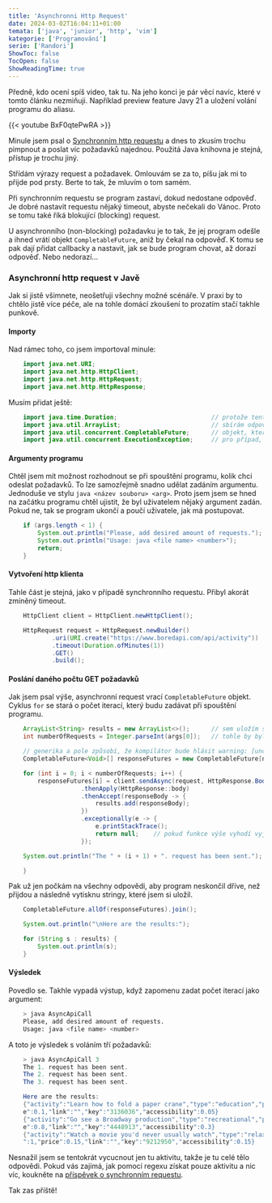 ```yaml
---
title: 'Asynchronni Http Request'
date: 2024-03-02T16:04:11+01:00
temata: ['java', 'junior', 'http', 'vim']
kategorie: ['Programování']
serie: ['Randori']
ShowToc: false
TocOpen: false
ShowReadingTime: true
---
```


Předně, kdo ocení spíš video, tak tu. Na jeho konci je pár věcí navíc, které v tomto článku nezmiňuji. Například preview 
feature Javy 21 a uložení volání programu do aliasu.

{{< youtube BxF0qtePwRA >}}

Minule jsem psal o [Synchronním http requestu](../http-request-bez-fw) a dnes to zkusím 
trochu pimpnout a poslat víc požadavků najednou. Použitá Java knihovna je stejná, přístup je trochu jiný. 

Střídám výrazy request a požadavek. Omlouvám se za to, píšu jak mi 
to přijde pod prsty. Berte to tak, že mluvím o tom samém. 

Při synchronním requestu se program zastaví, dokud nedostane odpověď. Je dobré nastavit requestu 
nějaký timeout, abyste nečekali do Vánoc. Proto se tomu také říká blokující (blocking) request.

U asynchronního (non-blocking) požadavku je to tak, že jej program odešle a ihned vrátí objekt `CompletableFuture`, 
aniž by čekal na odpověď. K tomu se pak dají přidat callbacky a nastavit, jak se bude program chovat, až 
dorazí odpověď. Nebo nedorazí...

### Asynchronní http request v Javě

Jak si jistě všimnete, neošetřuji všechny možné scénáře. V praxi by to chtělo jistě více péče, ale na tohle 
domácí zkoušení to prozatím stačí takhle punkově.

#### Importy

Nad rámec toho, co jsem importoval minule:
```java
    import java.net.URI;
    import java.net.http.HttpClient;
    import java.net.http.HttpRequest;
    import java.net.http.HttpResponse;
```

Musím přidat ještě:
```java
    import java.time.Duration;                          // protože tentokrát nastavuji timeout
    import java.util.ArrayList;                         // sbírám odpovědi do listu
    import java.util.concurrent.CompletableFuture;      // objekt, který se vrací s async volání
    import java.util.concurrent.ExecutionException;     // pro případ, že něco neklapne
```

#### Argumenty programu

Chtěl jsem mít možnost rozhodnout se při spouštění programu, kolik chci odeslat požadavků. 
To lze samozřejmě snadno udělat zadáním argumentu. Jednoduše ve stylu `java <název souboru> <arg>`. 
Proto jsem jsem se hned na začátku programu chtěl ujistit, že byl uživatelem nějaký 
argument zadán. Pokud ne, tak se program ukončí a poučí uživatele, jak má postupovat.

```java
    if (args.length < 1) {
        System.out.println("Please, add desired amount of requests.");
        System.out.println("Usage: java <file name> <number>");
        return;
    }
```

#### Vytvoření http klienta

Tahle část je stejná, jako v případě synchronního requestu. Přibyl akorát zmíněný timeout.
```java
    HttpClient client = HttpClient.newHttpClient();

    HttpRequest request = HttpRequest.newBuilder()
            .uri(URI.create("https://www.boredapi.com/api/activity"))
            .timeout(Duration.ofMinutes(1))
            .GET()
            .build();
``` 

#### Poslání daného počtu GET požadavků

Jak jsem psal výše, asynchronní request vrací `CompletableFuture` objekt. 
Cyklus `for` se stará o počet iterací, který budu zadávat při spouštění programu.
```java
    ArrayList<String> results = new ArrayList<>();      // sem uložím stringy z response body
    int numberOfRequests = Integer.parseInt(args[0]);   // tohle by bylo lepší ošetřit, hrozí vyjímka 

    // generika a pole způsobí, že kompilátor bude hlásit warning: [unchecked] unchecked conversion
    CompletableFuture<Void>[] responseFutures = new CompletableFuture[numberOfRequests];

    for (int i = 0; i < numberOfRequests; i++) {
        responseFutures[i] = client.sendAsync(request, HttpResponse.BodyHandlers.ofString())
                    .thenApply(HttpResponse::body)
                    .thenAccept(responseBody -> {
                        results.add(responseBody);
                    })
                    .exceptionally(e -> {
                        e.printStackTrace();
                        return null;    // pokud funkce výše vyhodí vyjímku, zachytí se zde a CompletableFuture objekt nabyde hodnotu null
                    });

    System.out.println("The " + (i + 1) + ". request has been sent.");

    }
```

Pak už jen počkám na všechny odpovědi, aby program neskončil dříve, než přijdou a následně 
vytisknu stringy, které jsem si uložil.

```java
    CompletableFuture.allOf(responseFutures).join();

    System.out.println("\nHere are the results:");

    for (String s : results) {
        System.out.println(s);
    }
```
#### Výsledek

Povedlo se. Takhle vypadá výstup, když zapomenu zadat počet iterací jako argument:
```bash
    > java AsyncApiCall 
    Please, add desired amount of requests.
    Usage: java <file name> <number>
```

A toto je výsledek s voláním tří požadavků:
```java
    > java AsyncApiCall 3
    The 1. request has been sent.
    The 2. request has been sent.
    The 3. request has been sent.

    Here are the results:
    {"activity":"Learn how to fold a paper crane","type":"education","participants":1,"pric
    e":0.1,"link":"","key":"3136036","accessibility":0.05}
    {"activity":"Go see a Broadway production","type":"recreational","participants":4,"pric
    e":0.8,"link":"","key":"4448913","accessibility":0.3}
    {"activity":"Watch a movie you'd never usually watch","type":"relaxation","participants
    ":1,"price":0.15,"link":"","key":"9212950","accessibility":0.15}
```

Nesnažil jsem se tentokrát vycucnout jen tu aktivitu, takže je tu celé tělo odpovědi. 
Pokud vás zajímá, jak pomocí regexu získat pouze aktivitu a nic víc, koukněte na 
[příspěvek o synchronním requestu](../http-request-bez-fw).

Tak zas příště!
